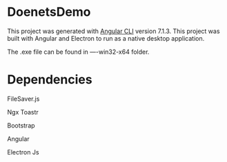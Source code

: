 # DoenetsDemo

This project was generated with [Angular CLI](https://github.com/angular/angular-cli) version 7.1.3.
This project was built with Angular and Electron to run as a native desktop application.

The .exe file can be found in —-win32-x64 folder.

# Dependencies

FileSaver.js 

Ngx Toastr

Bootstrap

Angular 

Electron Js
